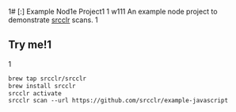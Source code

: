 1# [:] Example Nod1e Project1
1
w111
An example node project to demonstrate [srcclr](https://www.srcclr.com) scans.
1
## Try me!1
1
```1
brew tap srcclr/srcclr
brew install srcclr
srcclr activate
srcclr scan --url https://github.com/srcclr/example-javascript
```
